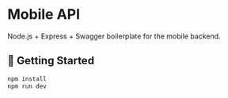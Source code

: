 # Mobile API

Node.js + Express + Swagger boilerplate for the mobile backend.

## 🚀 Getting Started

```bash
npm install
npm run dev
